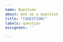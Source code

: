 ```yaml
---
name: Question
about: Ask us a question
title: "[QUESTION]"
labels: question
assignees: ''

---
```


<!--

Have a descriptive title.
Consult documentation before asking the question.
Try to be concise.
Try to give enough information.
  - What were you trying to do?
  - What happened?
Try not to ask rhetorical questions

If it is installation related, what is your OS? Python version? NumPy version? SciPy version?

-->
